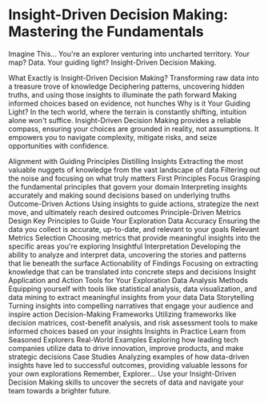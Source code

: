 Insight-Driven Decision Making: Mastering the Fundamentals
============================================================

Imagine This...
You're an explorer venturing into uncharted territory. Your map? Data. Your guiding light? Insight-Driven Decision Making.

What Exactly is Insight-Driven Decision Making?
Transforming raw data into a treasure trove of knowledge
Deciphering patterns, uncovering hidden truths, and using those insights to illuminate the path forward
Making informed choices based on evidence, not hunches
Why is it Your Guiding Light?
In the tech world, where the terrain is constantly shifting, intuition alone won't suffice. Insight-Driven Decision Making provides a reliable compass, ensuring your choices are grounded in reality, not assumptions. It empowers you to navigate complexity, mitigate risks, and seize opportunities with confidence.

Alignment with Guiding Principles
Distilling Insights
Extracting the most valuable nuggets of knowledge from the vast landscape of data
Filtering out the noise and focusing on what truly matters
First Principles Focus
Grasping the fundamental principles that govern your domain
Interpreting insights accurately and making sound decisions based on underlying truths
Outcome-Driven Actions
Using insights to guide actions, strategize the next move, and ultimately reach desired outcomes
Principle-Driven Metrics Design
Key Principles to Guide Your Exploration
Data Accuracy
Ensuring the data you collect is accurate, up-to-date, and relevant to your goals
Relevant Metrics Selection
Choosing metrics that provide meaningful insights into the specific areas you're exploring
Insightful Interpretation
Developing the ability to analyze and interpret data, uncovering the stories and patterns that lie beneath the surface
Actionability of Findings
Focusing on extracting knowledge that can be translated into concrete steps and decisions
Insight Application and Action
Tools for Your Exploration
Data Analysis Methods
Equipping yourself with tools like statistical analysis, data visualization, and data mining to extract meaningful insights from your data
Data Storytelling
Turning insights into compelling narratives that engage your audience and inspire action
Decision-Making Frameworks
Utilizing frameworks like decision matrices, cost-benefit analysis, and risk assessment tools to make informed choices based on your insights
Insights in Practice
Learn from Seasoned Explorers
Real-World Examples
Exploring how leading tech companies utilize data to drive innovation, improve products, and make strategic decisions
Case Studies
Analyzing examples of how data-driven insights have led to successful outcomes, providing valuable lessons for your own explorations
Remember, Explorer...
Use your Insight-Driven Decision Making skills to uncover the secrets of data and navigate your team towards a brighter future.
